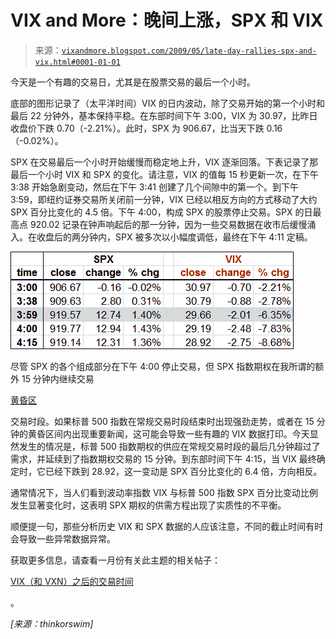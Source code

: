 <!--yml

分类：未分类

日期：2024-05-18 17:45:26

-->

# VIX and More：晚间上涨，SPX 和 VIX

> 来源：[`vixandmore.blogspot.com/2009/05/late-day-rallies-spx-and-vix.html#0001-01-01`](http://vixandmore.blogspot.com/2009/05/late-day-rallies-spx-and-vix.html#0001-01-01)

今天是一个有趣的交易日，尤其是在股票交易的最后一个小时。

底部的图形记录了（太平洋时间）VIX 的日内波动，除了交易开始的第一个小时和最后 22 分钟外，基本保持平稳。在东部时间下午 3:00，VIX 为 30.97，比昨日收盘价下跌 0.70（-2.21%）。此时，SPX 为 906.67，比当天下跌 0.16（-0.02%）。

SPX 在交易最后一个小时开始缓慢而稳定地上升，VIX 逐渐回落。下表记录了那最后一个小时 VIX 和 SPX 的变化。请注意，VIX 的值每 15 秒更新一次，在下午 3:38 开始急剧变动，然后在下午 3:41 创建了几个间隙中的第一个。到下午 3:59，即纽约证券交易所关闭前一分钟，VIX 已经以相反方向的方式移动了大约 SPX 百分比变化的 4.5 倍。下午 4:00，构成 SPX 的股票停止交易。SPX 的日最高点 920.02 记录在钟声响起后的那一分钟，因为一些交易数据在收市后缓慢涌入。在收盘后的两分钟内，SPX 被多次以小幅度调低，最终在下午 4:11 定稿。

![](img/450c51fb0c2e6ef8fbd150b141d2b0f5.png)

尽管 SPX 的各个组成部分在下午 4:00 停止交易，但 SPX 指数期权在我所谓的额外 15 分钟内继续交易

[黄昏区](http://vixandmore.blogspot.com/search/label/twilight%20zone)

交易时段。如果标普 500 指数在常规交易时段结束时出现强劲走势，或者在 15 分钟的黄昏区间内出现重要新闻，这可能会导致一些有趣的 VIX 数据打印。今天显然发生的情况是，标普 500 指数期权的供应在常规交易时段的最后几分钟超过了需求，并延续到了指数期权交易的 15 分钟。到东部时间下午 4:15，当 VIX 最终确定时，它已经下跌到 28.92，这一变动是 SPX 百分比变化的 6.4 倍，方向相反。

通常情况下，当人们看到波动率指数 VIX 与标普 500 指数 SPX 百分比变动比例发生显著变化时，这表明 SPX 期权的供需方程出现了实质性的不平衡。

顺便提一句，那些分析历史 VIX 和 SPX 数据的人应该注意，不同的截止时间有时会导致一些异常数据异常。

获取更多信息，请查看一月份有关此主题的相关帖子：

[VIX（和 VXN）之后的交易时间](http://vixandmore.blogspot.com/2009/01/vix-and-vxn-after-hours.html)

。

*[来源：thinkorswim]*
